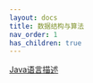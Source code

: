 ```yaml
---
layout: docs
title: 数据结构与算法
nav_order: 1
has_children: true
---
```


[Java语言描述](/java/data-structure/index.html)
